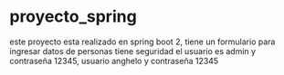 # proyecto_spring
 
este proyecto esta realizado en spring boot 2,
tiene un formulario para ingresar datos de personas
tiene seguridad el usuario es admin y contraseña 12345, usuario anghelo y contraseña 12345
